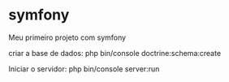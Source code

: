 # symfony
Meu primeiro projeto com symfony

criar a base de dados: php bin/console doctrine:schema:create

Iniciar o servidor: php bin/console server:run
